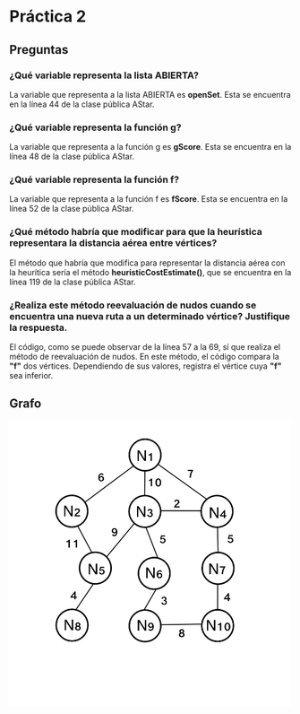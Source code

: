 # Práctica 2

## Preguntas

### ¿Qué variable representa la lista ABIERTA?
La variable que representa a la lista ABIERTA es **openSet**. Esta se encuentra en la línea 44 de la clase pública AStar.
### ¿Qué variable representa la función g?
La variable que representa a la función g es **gScore**. Esta se encuentra en la línea 48 de la clase pública AStar.
### ¿Qué variable representa la función f?
La variable que representa a la función f es **fScore**. Esta se encuentra en la línea 52 de la clase pública AStar.
### ¿Qué método habría que modificar para que la heurística representara la distancia aérea entre vértices?
El método que habría que modifica para representar la distancia aérea con la heurítica sería el método **heuristicCostEstimate()**, que se encuentra en la línea 119 de la clase pública AStar.
### ¿Realiza este método reevaluación de nudos cuando se encuentra una nueva ruta a un determinado vértice? Justifique la respuesta.
El código, como se puede observar de la línea 57 a la 69, sí que realiza el método de reevaluación de nudos. En este método, el código compara la **"f"** dos vértices. Dependiendo de sus valores, registra el vértice cuya **"f"** sea inferior.

## Grafo
![](grafo.jpeg)
